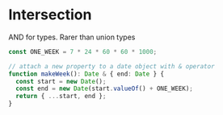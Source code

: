 # Intersection

AND for types. Rarer than union types

```ts
const ONE_WEEK = 7 * 24 * 60 * 60 * 1000;

// attach a new property to a date object with & operator
function makeWeek(): Date & { end: Date } {
  const start = new Date();
  const end = new Date(start.valueOf() + ONE_WEEK);
  return { ...start, end };
}
```
